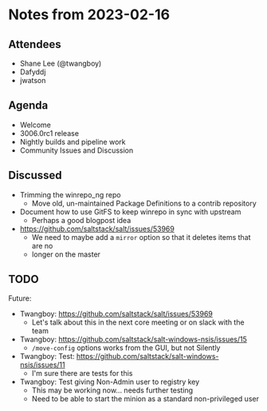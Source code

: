 # Notes from 2023-02-16

## Attendees
- Shane Lee (@twangboy)
- Dafyddj
- jwatson

## Agenda
- Welcome
- 3006.0rc1 release
- Nightly builds and pipeline work
- Community Issues and Discussion

## Discussed
- Trimming the winrepo_ng repo
  - Move old, un-maintained Package Definitions to a contrib repository
- Document how to use GitFS to keep winrepo in sync with upstream
  - Perhaps a good blogpost idea
- https://github.com/saltstack/salt/issues/53969
  - We need to maybe add a `mirror` option so that it deletes items that are no
  - longer on the master

## TODO
Future:
- Twangboy: https://github.com/saltstack/salt/issues/53969
  - Let's talk about this in the next core meeting or on slack with the team
- Twangboy: https://github.com/saltstack/salt-windows-nsis/issues/15
  - `/move-config` options works from the GUI, but not Silently
- Twangboy: Test: https://github.com/saltstack/salt-windows-nsis/issues/11
  - I'm sure there are tests for this
- Twangboy: Test giving Non-Admin user to registry key
  - This may be working now... needs further testing
  - Need to be able to start the minion as a standard non-privileged user
